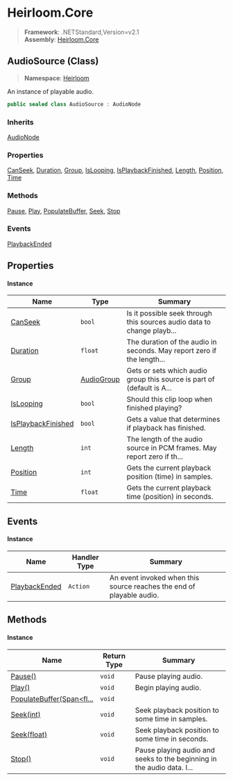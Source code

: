 # Heirloom.Core

> **Framework**: .NETStandard,Version=v2.1  
> **Assembly**: [Heirloom.Core][0]

## AudioSource (Class)

> **Namespace**: [Heirloom][0]

An instance of playable audio.

```cs
public sealed class AudioSource : AudioNode
```

### Inherits

[AudioNode][1]

### Properties

[CanSeek][2], [Duration][3], [Group][4], [IsLooping][5], [IsPlaybackFinished][6], [Length][7], [Position][8], [Time][9]

### Methods

[Pause][10], [Play][11], [PopulateBuffer][12], [Seek][13], [Stop][14]

### Events

[PlaybackEnded][15]

## Properties

#### Instance

| Name                    | Type             | Summary                                                                |
|-------------------------|------------------|------------------------------------------------------------------------|
| [CanSeek][2]            | `bool`           | Is it possible seek through this sources audio data to change playb... |
| [Duration][3]           | `float`          | The duration of the audio in seconds. May report zero if the length... |
| [Group][4]              | [AudioGroup][16] | Gets or sets which audio group this source is part of (default is A... |
| [IsLooping][5]          | `bool`           | Should this clip loop when finished playing?                           |
| [IsPlaybackFinished][6] | `bool`           | Gets a value that determines if playback has finished.                 |
| [Length][7]             | `int`            | The length of the audio source in PCM frames. May report zero if th... |
| [Position][8]           | `int`            | Gets the current playback position (time) in samples.                  |
| [Time][9]               | `float`          | Gets the current playback time (position) in seconds.                  |

## Events

#### Instance

| Name                | Handler Type | Summary                                                              |
|---------------------|--------------|----------------------------------------------------------------------|
| [PlaybackEnded][15] | `Action`     | An event invoked when this source reaches the end of playable audio. |

## Methods

#### Instance

| Name                            | Return Type | Summary                                                                |
|---------------------------------|-------------|------------------------------------------------------------------------|
| [Pause()][10]                   | `void`      | Pause playing audio.                                                   |
| [Play()][11]                    | `void`      | Begin playing audio.                                                   |
| [PopulateBuffer(Span<fl...][12] | `void`      |                                                                        |
| [Seek(int)][13]                 | `void`      | Seek playback position to some time in samples.                        |
| [Seek(float)][13]               | `void`      | Seek playback position to some time in seconds.                        |
| [Stop()][14]                    | `void`      | Pause playing audio and seeks to the beginning in the audio data. I... |

[0]: ../../Heirloom.Core.md
[1]: AudioNode.md
[2]: AudioSource/CanSeek.md
[3]: AudioSource/Duration.md
[4]: AudioSource/Group.md
[5]: AudioSource/IsLooping.md
[6]: AudioSource/IsPlaybackFinished.md
[7]: AudioSource/Length.md
[8]: AudioSource/Position.md
[9]: AudioSource/Time.md
[10]: AudioSource/Pause.md
[11]: AudioSource/Play.md
[12]: AudioSource/PopulateBuffer.md
[13]: AudioSource/Seek.md
[14]: AudioSource/Stop.md
[15]: AudioSource/PlaybackEnded.md
[16]: AudioGroup.md
